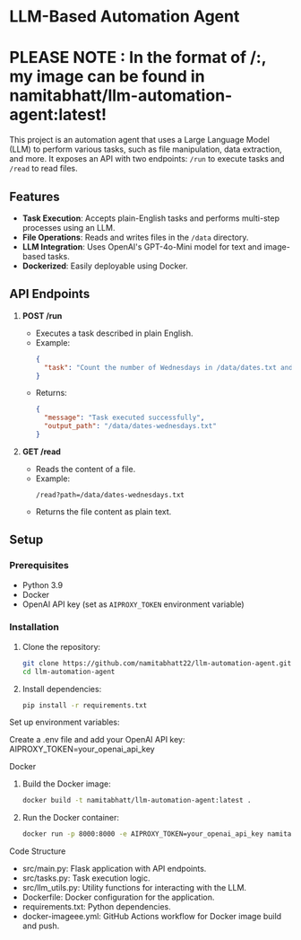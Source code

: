 # LLM-Based Automation Agent

# PLEASE NOTE : In the format of <dockerhub-username>/<repository-name>:<tag>, my image can be found in namitabhatt/llm-automation-agent:latest!

This project is an automation agent that uses a Large Language Model (LLM) to perform various tasks, such as file manipulation, data extraction, and more. It exposes an API with two endpoints: `/run` to execute tasks and `/read` to read files.

## Features
- **Task Execution**: Accepts plain-English tasks and performs multi-step processes using an LLM.
- **File Operations**: Reads and writes files in the `/data` directory.
- **LLM Integration**: Uses OpenAI's GPT-4o-Mini model for text and image-based tasks.
- **Dockerized**: Easily deployable using Docker.

## API Endpoints
1. **POST /run**
   - Executes a task described in plain English.
   - Example:
     ```json
     {
       "task": "Count the number of Wednesdays in /data/dates.txt and write the result to /data/dates-wednesdays.txt"
     }
     ```
   - Returns:
     ```json
     {
       "message": "Task executed successfully",
       "output_path": "/data/dates-wednesdays.txt"
     }
     ```

2. **GET /read**
   - Reads the content of a file.
   - Example:
     ```
     /read?path=/data/dates-wednesdays.txt
     ```
   - Returns the file content as plain text.

## Setup

### Prerequisites
- Python 3.9
- Docker
- OpenAI API key (set as `AIPROXY_TOKEN` environment variable)

### Installation
1. Clone the repository:
   ```bash
   git clone https://github.com/namitabhatt22/llm-automation-agent.git
   cd llm-automation-agent

2. Install dependencies:
   ```bash
   pip install -r requirements.txt

Set up environment variables:

Create a .env file and add your OpenAI API key: AIPROXY_TOKEN=your_openai_api_key


Docker
1. Build the Docker image:
    ```bash
    docker build -t namitabhatt/llm-automation-agent:latest .

2. Run the Docker container:
    ```bash  
    docker run -p 8000:8000 -e AIPROXY_TOKEN=your_openai_api_key namitabhatt/llm-automation-agent


Code Structure
- src/main.py: Flask application with API endpoints.
- src/tasks.py: Task execution logic.
- src/llm_utils.py: Utility functions for interacting with the LLM.
- Dockerfile: Docker configuration for the application.
- requirements.txt: Python dependencies.
- docker-imageee.yml: GitHub Actions workflow for Docker image build and push.
